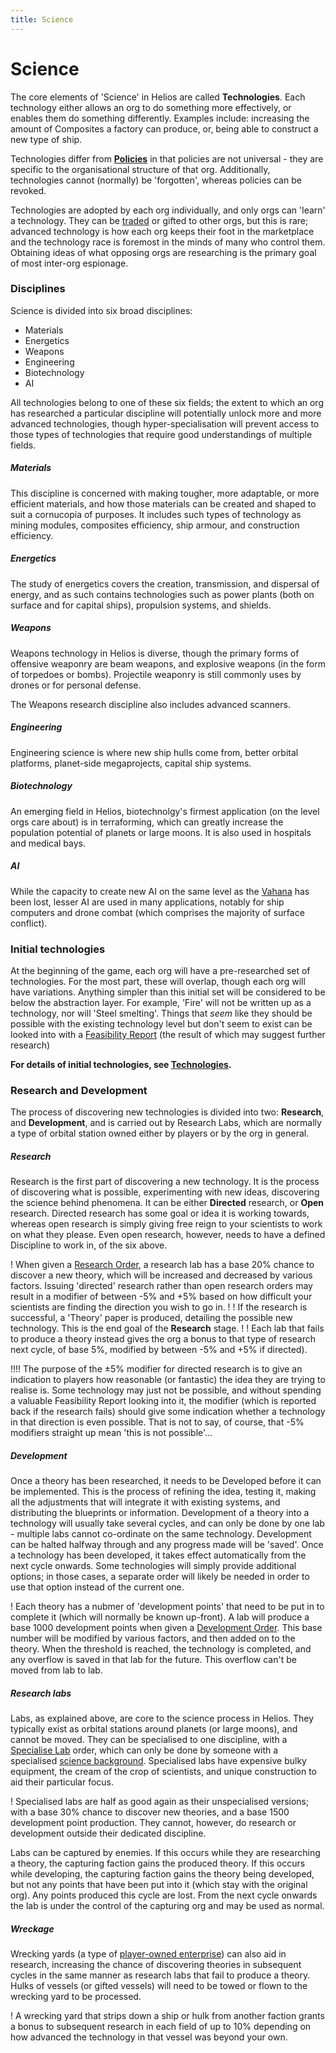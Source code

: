 ```yaml
---
title: Science
---
```


# Science

The core elements of 'Science' in Helios are called **Technologies**. Each technology either allows an org to do something more effectively, or enables them do something differently. Examples include: increasing the amount of Composites a factory can produce, or, being able to construct a new type of ship.

Technologies differ from [**Policies**](/orders/adopt_policy) in that policies are not universal - they are specific to the organisational structure of that org. Additionally, technologies cannot (normally) be 'forgotten', whereas policies can be revoked.

Technologies are adopted by each org individually, and only orgs can 'learn' a technology. They can be [traded](/order/trade_with_org) or gifted to other orgs, but this is rare; advanced technology is how each org keeps their foot in the marketplace and the technology race is foremost in the minds of many who control them. Obtaining ideas of what opposing orgs are researching is the primary goal of most inter-org espionage.

### Disciplines

Science is divided into six broad disciplines:
- Materials
- Energetics
- Weapons
- Engineering
- Biotechnology
- AI

All technologies belong to one of these six fields; the extent to which an org has researched a particular discipline will potentially unlock more and more advanced technologies, though hyper-specialisation will prevent access to those types of technologies that require good understandings of multiple fields.

##### Materials

This discipline is concerned with making tougher, more adaptable, or more efficient materials, and how those materials can be created and shaped to suit a cornucopia of purposes. It includes such types of technology as mining modules, composites efficiency, ship armour, and construction efficiency.

##### Energetics

The study of energetics covers the creation, transmission, and dispersal of energy, and as such contains technologies such as power plants (both on surface and for capital ships), propulsion systems, and shields.

##### Weapons

Weapons technology in Helios is diverse, though the primary forms of offensive weaponry are beam weapons, and explosive weapons (in the form of torpedoes or bombs). Projectile weaponry is still commonly uses by drones or for personal defense.

The Weapons research discipline also includes advanced scanners.

##### Engineering

Engineering science is where new ship hulls come from, better orbital platforms, planet-side megaprojects, capital ship systems.

##### Biotechnology

An emerging field in Helios, biotechnolgy's firmest application (on the level orgs care about) is in terraforming, which can greatly increase the population potential of planets or large moons. It is also used in hospitals and medical bays.

##### AI

While the capacity to create new AI on the same level as the [Vahana](/orgs/vahana) has been lost, lesser AI are used in many applications, notably for ship computers and drone combat (which comprises the majority of surface conflict).

### Initial technologies

At the beginning of the game, each org will have a pre-researched set of technologies. For the most part, these will overlap, though each org will have variations. Anything simpler than this initial set will be considered to be below the abstraction layer. For example, 'Fire' will not be written up as a technology, nor will 'Steel smelting'. Things that _seem_ like they should be possible with the existing technology level but don't seem to exist can be looked into with a [Feasibility Report](/orders/feasibility-reports) (the result of which may suggest further research)

**For details of initial technologies, see [Technologies](/science/technologies).**

### Research and Development

The process of discovering new technologies is divided into two: **Research**, and **Development**, and is carried out by Research Labs, which are normally a type of orbital station owned either by players or by the org in general.

##### Research

Research is the first part of discovering a new technology. It is the process of discovering what is possible, experimenting with new ideas, discovering the science behind phenomena. It can be either **Directed** research, or **Open** research. Directed research has some goal or idea it is working towards, whereas open research is simply giving free reign to your scientists to work on what they please. Even open research, however, needs to have a defined Discipline to work in, of the six above.

! When given a [Research Order](/orders/research_discipline), a research lab has a base 20% chance to discover a new theory, which will be increased and decreased by various factors. Issuing 'directed' research rather than open research orders may result in a modifier of between -5% and +5% based on how difficult your scientists are finding the direction you wish to go in.
!
! If the research is successful, a 'Theory' paper is produced, detailing the possible new technology. This is the end goal of the **Research** stage.
!
! Each lab that fails to produce a theory instead gives the org a bonus to that type of research next cycle, of base 5%, modified by between -5% and +5% if directed).

!!!! The purpose of the ±5% modifier for directed research is to give an indication to players how reasonable (or fantastic) the idea they are trying to realise is. Some technology may just not be possible, and without spending a valuable Feasibility Report looking into it, the modifier (which is reported back if the research fails) should give some indication whether a technology in that direction is even possible. That is not to say, of course, that -5% modifiers straight up mean 'this is not possible'...

##### Development

Once a theory has been researched, it needs to be Developed before it can be implemented. This is the process of refining the idea, testing it, making all the adjustments that will integrate it with existing systems, and distributing the blueprints or information. Development of a theory into a technology will usually take several cycles, and can only be done by one lab - multiple labs cannot co-ordinate on the same technology. Development can be halted halfway through and any progress made will be 'saved'. Once a technology has been developed, it takes effect automatically from the next cycle onwards. Some technologies will simply provide additional options; in those cases, a separate order will likely be needed in order to use that option instead of the current one.

! Each theory has a nubmer of 'development points' that need to be put in to complete it (which will normally be known up-front). A lab will produce a base 1000 development points when given a [Development Order](/orders/develop_technology). This base number will be modified by various factors, and then added on to the theory. When the threshold is reached, the technology is completed, and any overflow is saved in that lab for the future. This overflow can't be moved from lab to lab.

##### Research labs

Labs, as explained above, are core to the science process in Helios. They typically exist as orbital stations around planets (or large moons), and cannot be moved. They can be specialised to one discipline, with a [Specialise Lab](/orders/specialise_lab) order, which can only be done by someone with a specialised [science background](/character-creation/backgrounds). Specialised labs have expensive bulky equipment, the cream of the crop of scientists, and unique construction to aid their particular focus.

! Specialised labs are half as good again as their unspecialised versions; with a base 30% chance to discover new theories, and a base 1500 development point production. They cannot, however, do research or development outside their dedicated discipline.

Labs can be captured by enemies. If this occurs while they are researching a theory, the capturing faction gains the produced theory. If this occurs while developing, the capturing faction gains the theory being developed, but not any points that have been put into it (which stay with the original org). Any points produced this cycle are lost. From the next cycle onwards the lab is under the control of the capturing org and may be used as normal.

##### Wreckage

Wrecking yards (a type of [player-owned enterprise](/character-creation/enterprises)) can also aid in research, increasing the chance of discovering theories in subsequent cycles in the same manner as research labs that fail to produce a theory. Hulks of vessels (or gifted vessels) will need to be towed or flown to the wrecking yard to be processed.

! A wrecking yard that strips down a ship or hulk from another faction grants a bonus to subsequent research in each field of up to 10% depending on how advanced the technology in that vessel was beyond your own.






